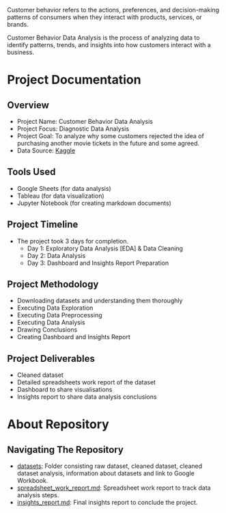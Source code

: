 Customer behavior refers to the actions, preferences, and decision-making patterns of consumers when they interact with products, services, or brands.

Customer Behavior Data Analysis is the process of analyzing data to identify patterns, trends, and insights into how customers interact with a business.

# Project Documentation

## Overview
- Project Name: Customer Behavior Data Analysis
- Project Focus: Diagnostic Data Analysis
- Project Goal: To analyze why some customers rejected the idea of purchasing another movie tickets in the future and some agreed.
- Data Source: [Kaggle](https://www.kaggle.com/datasets/himelsarder/cinema-hall-ticket-sales-and-customer-behavior)

## Tools Used
- Google Sheets (for data analysis)
- Tableau (for data visualization)
- Jupyter Notebook (for creating markdown documents)

## Project Timeline
- The project took 3 days for completion.
  - Day 1: Exploratory Data Analysis [EDA] & Data Cleaning
  - Day 2: Data Analysis
  - Day 3: Dashboard and Insights Report Preparation

## Project Methodology
-   Downloading datasets and understanding them thoroughly
-   Executing Data Exploration
-   Executing Data Preprocessing
-   Executing Data Analysis
-   Drawing Conclusions
-   Creating Dashboard and Insights Report

## Project Deliverables
- Cleaned dataset
- Detailed spreadsheets work report of the dataset
- Dashboard to share visualisations
- Insights report to share data analysis conclusions

# About Repository

## Navigating The Repository
- [datasets](https://github.com/anshika-kashyap/customer-behavior-data-analysis/tree/main/datasets): Folder consisting raw dataset, cleaned dataset, cleaned dataset analysis, information about datasets and link to Google Workbook.
- [spreadsheet_work_report.md](https://github.com/anshika-kashyap/customer-behavior-data-analysis/blob/main/spreadsheet_work_report.md): Spreadsheet work report to track data analysis steps.
- [insights_report.md](https://github.com/anshika-kashyap/customer-behavior-data-analysis/blob/main/insights_report.md): Final insights report to conclude the project.
